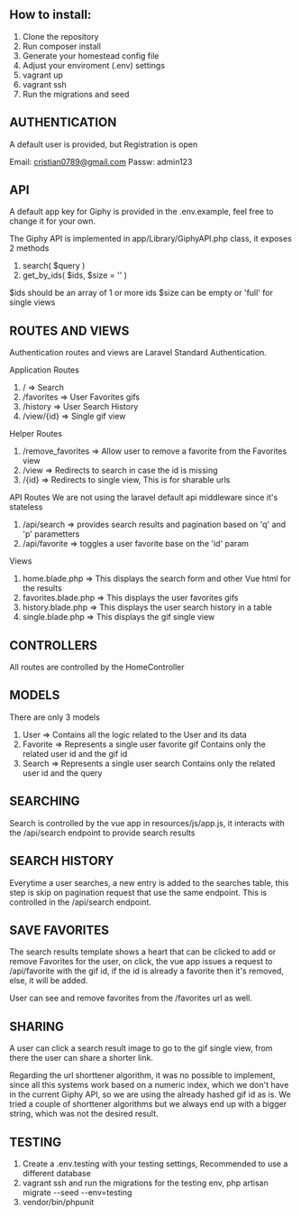 ## How to install:

1. Clone the repository
2. Run composer install
3. Generate your homestead config file
4. Adjust your enviroment (.env) settings
5. vagrant up
6. vagrant ssh
7. Run the migrations and seed

## AUTHENTICATION
A default user is provided, but Registration is open

Email: cristian0789@gmail.com
Passw: admin123

## API
A default app key for Giphy is provided in the .env.example, feel free to change it for your own.

The Giphy API is implemented in app/Library/GiphyAPI.php class, it exposes 2 methods

1. search( $query )
2. get_by_ids( $ids, $size = '' )

$ids should be an array of 1 or more ids
$size can be empty or 'full' for single views

## ROUTES AND VIEWS

Authentication routes and views are Laravel Standard Authentication.

Application Routes
1. / => Search
2. /favorites => User Favorites gifs
3. /history => User Search History
4. /view/{id} => Single gif view

Helper Routes
1. /remove_favorites => Allow user to remove a favorite from the Favorites view
2. /view => Redirects to search in case the id is missing
3. /{id} => Redirects to single view, This is for sharable urls

API Routes
We are not using the laravel default api middleware since it's stateless
1. /api/search => provides search results and pagination based on 'q' and 'p' parametters 
2. /api/favorite => toggles a user favorite base on the 'id' param

Views
1. home.blade.php => This displays the search form and other Vue html for the results
2. favorites.blade.php => This displays the user favorites gifs
3. history.blade.php => This displays the user search history in a table
4. single.blade.php => This displays the gif single view

## CONTROLLERS
All routes are controlled by the HomeController

## MODELS
There are only 3 models
1. User => Contains all the logic related to the User and its data
2. Favorite => Represents a single user favorite gif
    Contains only the related user id and the gif id
3. Search => Represents a single user search
    Contains only the related user id and the query

## SEARCHING
Search is controlled by the vue app in resources/js/app.js, it interacts with the /api/search endpoint to provide search results

## SEARCH HISTORY
Everytime a user searches, a new entry is added to the searches table, this step is skip on pagination request that use the same endpoint. This is controlled in the /api/search endpoint.

## SAVE FAVORITES
The search results template shows a heart that can be clicked to add or remove Favorites for the user, on click, the vue app issues a request to /api/favorite with the gif id, if the id is already a favorite then it's removed, else, it will be added.

User can see and remove favorites from the /favorites url as well.

## SHARING
A user can click a search result image to go to the gif single view, from there the user can share a shorter link.

Regarding the url shorttener algorithm, it was no possible to implement, since all this systems work based on a numeric index, which we don't have in the current Giphy API, so we are using the already hashed gif id as is. We tried a couple of shorttener algorithms but we always end up with a bigger string, which was not the desired result.

## TESTING
1. Create a .env.testing with your testing settings, Recommended to use a different database
2. vagrant ssh and run the migrations for the testing env, php artisan migrate --seed --env=testing
3. vendor/bin/phpunit
